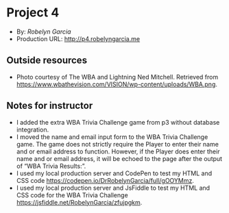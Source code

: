 # Project 4
+ By: *Robelyn Garcia*
+ Production URL: <http://p4.robelyngarcia.me>

## Outside resources
+ Photo courtesy of The WBA and Lightning Ned Mitchell. Retrieved from <https://www.wbathevision.com/VISION/wp-content/uploads/WBA.png>. 

## Notes for instructor
+ I added the extra WBA Trivia Challenge game from p3 without database integration.
+ I moved the name and email input form to the WBA Trivia Challenge game. The game does not strictly require the Player to enter their name and or email address to function. However, if the Player does enter their name and or email address, it will be echoed to the page after the output of “WBA Trivia Results:”.
+ I used my local production server and CodePen to test my HTML and CSS code
<https://codepen.io/DrRobelynGarcia/full/gOOYMmz>.
+ I used my local production server and JsFiddle to test my HTML and CSS code for the WBA Trivia Challenge <https://jsfiddle.net/RobelynGarcia/zfujpgkm>.